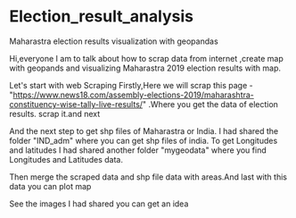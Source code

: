 # Election_result_analysis
Maharastra election results visualization with geopandas


Hi,everyone I am to talk about how to scrap data from internet ,create map with geopands and visualizing Maharastra 2019 election results with map.

Let's start with web Scraping
Firstly,Here we will scrap this page -"https://www.news18.com/assembly-elections-2019/maharashtra-constituency-wise-tally-live-results/" .Where you get the data of election results. scrap it.and next

And the next step to get shp files of Maharastra or India. I had shared  the folder "IND_adm" where you can get shp files of india. To get Longitudes and latitudes 
I had shared another folder "mygeodata" where you find Longitudes and Latitudes data.

Then merge the scraped data and shp file data with areas.And last with this data you can plot map

See the images I had shared you can get an idea
